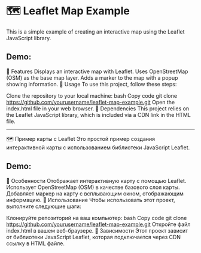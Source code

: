 # 🗺️ Leaflet Map Example
This is a simple example of creating an interactive map using the Leaflet JavaScript library.
<h2>Demo: </h2>

🌟 Features
Displays an interactive map with Leaflet.
Uses OpenStreetMap (OSM) as the base map layer.
Adds a marker to the map with a popup showing information.
🚀 Usage
To use this project, follow these steps:

Clone the repository to your local machine:
bash
Copy code
git clone https://github.com/yourusername/leaflet-map-example.git
Open the index.html file in your web browser.
🔧 Dependencies
This project relies on the Leaflet JavaScript library, which is included via a CDN link in the HTML file.

---

🗺️ Пример карты с Leaflet
Это простой пример создания интерактивной карты с использованием библиотеки JavaScript Leaflet.
<h2>Demo: </h2>


🌟 Особенности
Отображает интерактивную карту с помощью Leaflet.
Использует OpenStreetMap (OSM) в качестве базового слоя карты.
Добавляет маркер на карту с всплывающим окном, отображающим информацию.
🚀 Использование
Чтобы использовать этот проект, выполните следующие шаги:

Клонируйте репозиторий на ваш компьютер:
bash
Copy code
git clone https://github.com/yourusername/leaflet-map-example.git
Откройте файл index.html в вашем веб-браузере.
🔧 Зависимости
Этот проект зависит от библиотеки JavaScript Leaflet, которая подключается через CDN ссылку в HTML файле.
